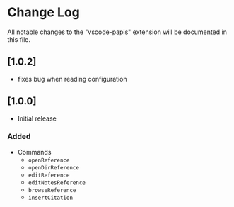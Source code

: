 # Change Log

All notable changes to the "vscode-papis" extension will be documented in this file.

## [1.0.2]

- fixes bug when reading configuration

## [1.0.0]

- Initial release

### Added

- Commands
    - `openReference`
    - `openDirReference`
    - `editReference`
    - `editNotesReference`
    - `browseReference`
    - `insertCitation`
